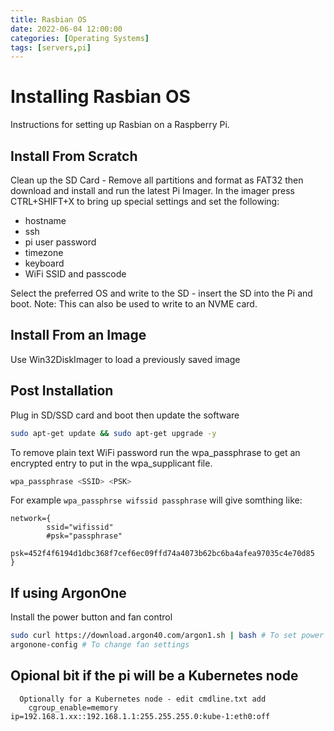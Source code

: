 ```yaml
---
title: Rasbian OS
date: 2022-06-04 12:00:00 
categories: [Operating Systems]
tags: [servers,pi]
---
```


# Installing Rasbian OS

Instructions for setting up Rasbian on a Raspberry Pi.

## Install From Scratch
Clean up the SD Card - Remove all partitions and format as FAT32 then download and install and run the latest Pi Imager. In the imager press CTRL+SHIFT+X to bring up special settings and set the following:
* hostname
* ssh
* pi user password
* timezone
* keyboard
* WiFi SSID and passcode

Select the preferred OS and write to the SD - insert the SD into the Pi and boot.
Note: This can also be used to write to an NVME card.

## Install From an Image
Use Win32DiskImager to load a previously saved image

## Post Installation
Plug in SD/SSD card and boot then update the software
```bash
sudo apt-get update && sudo apt-get upgrade -y
```
To remove plain text WiFi password run the wpa_passphrase to get an encrypted entry to put in the wpa_supplicant file.
```bash
wpa_passphrase <SSID> <PSK>
```
For example `wpa_passphrse wifssid passphrase` will give somthing like:
```
network={
        ssid="wifissid"
        #psk="passphrase"
        psk=452f4f6194d1dbc368f7cef6ec09ffd74a4073b62bc6ba4afea97035c4e70d85
}
```
## If using ArgonOne
Install the power button and fan control
```bash
sudo curl https://download.argon40.com/argon1.sh | bash # To set power button and fan control
argonone-config # To change fan settings
```

## Opional bit if the pi will be a Kubernetes node
      Optionally for a Kubernetes node - edit cmdline.txt add
        cgroup_enable=memory ip=192.168.1.xx::192.168.1.1:255.255.255.0:kube-1:eth0:off  

